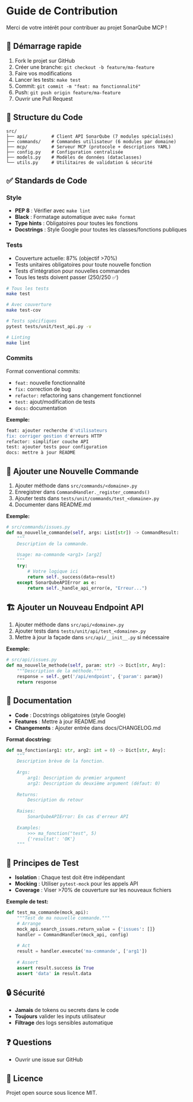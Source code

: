 # Guide de Contribution

Merci de votre intérêt pour contribuer au projet SonarQube MCP !

## 🚀 Démarrage rapide

1. Fork le projet sur GitHub
2. Créer une branche: `git checkout -b feature/ma-feature`
3. Faire vos modifications
4. Lancer les tests: `make test`
5. Commit: `git commit -m "feat: ma fonctionnalité"`
6. Push: `git push origin feature/ma-feature`
7. Ouvrir une Pull Request

## 📁 Structure du Code

```
src/
├── api/         # Client API SonarQube (7 modules spécialisés)
├── commands/    # Commandes utilisateur (6 modules par domaine)
├── mcp/         # Serveur MCP (protocole + descriptions YAML)
├── config.py    # Configuration centralisée
├── models.py    # Modèles de données (dataclasses)
└── utils.py     # Utilitaires de validation & sécurité
```

## ✅ Standards de Code

### Style
- **PEP 8** : Vérifier avec `make lint`
- **Black** : Formatage automatique avec `make format`
- **Type hints** : Obligatoires pour toutes les fonctions
- **Docstrings** : Style Google pour toutes les classes/fonctions publiques

### Tests
- Couverture actuelle: 87% (objectif >70%)
- Tests unitaires obligatoires pour toute nouvelle fonction
- Tests d'intégration pour nouvelles commandes
- Tous les tests doivent passer (250/250 ✅)

```bash
# Tous les tests
make test

# Avec couverture
make test-cov

# Tests spécifiques
pytest tests/unit/test_api.py -v

# Linting
make lint
```

### Commits
Format conventional commits:
- `feat:` nouvelle fonctionnalité
- `fix:` correction de bug
- `refactor:` refactoring sans changement fonctionnel
- `test:` ajout/modification de tests
- `docs:` documentation

**Exemple:**
```bash
feat: ajouter recherche d'utilisateurs
fix: corriger gestion d'erreurs HTTP
refactor: simplifier couche API
test: ajouter tests pour configuration
docs: mettre à jour README
```

## 📝 Ajouter une Nouvelle Commande

1. Ajouter méthode dans `src/commands/<domaine>.py`
2. Enregistrer dans `CommandHandler._register_commands()`
3. Ajouter tests dans `tests/unit/commands/test_<domaine>.py`
4. Documenter dans README.md

**Exemple:**
```python
# src/commands/issues.py
def ma_nouvelle_commande(self, args: List[str]) -> CommandResult:
    """
    Description de la commande.
    
    Usage: ma-commande <arg1> [arg2]
    """
    try:
        # Votre logique ici
        return self._success(data=result)
    except SonarQubeAPIError as e:
        return self._handle_api_error(e, "Erreur...")
```

## 🏗️ Ajouter un Nouveau Endpoint API

1. Ajouter méthode dans `src/api/<domaine>.py`
2. Ajouter tests dans `tests/unit/api/test_<domaine>.py`
3. Mettre à jour la façade dans `src/api/__init__.py` si nécessaire

**Exemple:**
```python
# src/api/issues.py
def ma_nouvelle_methode(self, param: str) -> Dict[str, Any]:
    """Description de la méthode."""
    response = self._get('/api/endpoint', {'param': param})
    return response
```

## 📖 Documentation

- **Code** : Docstrings obligatoires (style Google)
- **Features** : Mettre à jour README.md
- **Changements** : Ajouter entrée dans docs/CHANGELOG.md

**Format docstring:**
```python
def ma_fonction(arg1: str, arg2: int = 0) -> Dict[str, Any]:
    """
    Description brève de la fonction.
    
    Args:
        arg1: Description du premier argument
        arg2: Description du deuxième argument (défaut: 0)
    
    Returns:
        Description du retour
    
    Raises:
        SonarQubeAPIError: En cas d'erreur API
    
    Examples:
        >>> ma_fonction("test", 5)
        {'resultat': 'OK'}
    """
```

## 🧪 Principes de Test

- **Isolation** : Chaque test doit être indépendant
- **Mocking** : Utiliser `pytest-mock` pour les appels API
- **Coverage** : Viser >70% de couverture sur les nouveaux fichiers

**Exemple de test:**
```python
def test_ma_commande(mock_api):
    """Test de ma nouvelle commande."""
    # Arrange
    mock_api.search_issues.return_value = {'issues': []}
    handler = CommandHandler(mock_api, config)
    
    # Act
    result = handler.execute('ma-commande', ['arg1'])
    
    # Assert
    assert result.success is True
    assert 'data' in result.data
```

## 🔒 Sécurité

- **Jamais** de tokens ou secrets dans le code
- **Toujours** valider les inputs utilisateur
- **Filtrage** des logs sensibles automatique

## ❓ Questions

- Ouvrir une issue sur GitHub

## 📜 Licence

Projet open source sous licence MIT.





